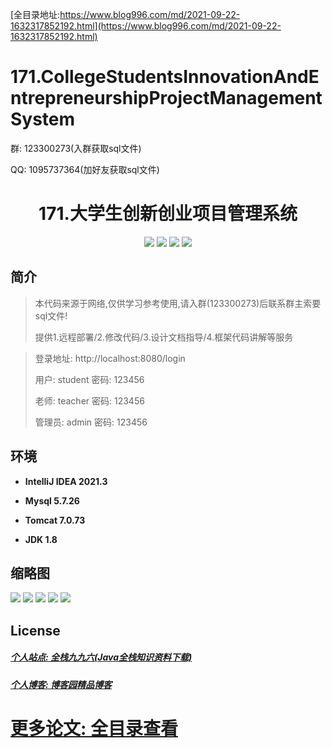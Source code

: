 [全目录地址:https://www.blog996.com/md/2021-09-22-1632317852192.html](https://www.blog996.com/md/2021-09-22-1632317852192.html)
# 171.CollegeStudentsInnovationAndEntrepreneurshipProjectManagementSystem

<p>群: 123300273(入群获取sql文件)</p>
<p>QQ: 1095737364(加好友获取sql文件)</p>

<p><h1 align="center">171.大学生创新创业项目管理系统</h1></p>


<p align="center">
	<img src="https://img.shields.io/badge/jdk-1.8-orange.svg"/>
    <img src="https://img.shields.io/badge/spring-5.x-lightgrey.svg"/>
    <img src="https://img.shields.io/badge/springmvc-3.x-blue.svg"/>
    <img src="https://img.shields.io/badge/mybatis-5.x-yellow.svg"/>
</p>

## 简介

> 本代码来源于网络,仅供学习参考使用,请入群(123300273)后联系群主索要sql文件!
>
> 提供1.远程部署/2.修改代码/3.设计文档指导/4.框架代码讲解等服务

> 登录地址: http://localhost:8080/login
>
> 用户: student 密码: 123456
>
> 老师: teacher 密码: 123456
> 
> 管理员: admin   密码: 123456
>

## 环境

- <b>IntelliJ IDEA 2021.3</b>

- <b>Mysql 5.7.26</b>

- <b>Tomcat 7.0.73</b>

- <b>JDK 1.8</b>




## 缩略图
![](https://img2022.cnblogs.com/blog/588112/202207/588112-20220717011021354-176735930.png)
![](https://img2022.cnblogs.com/blog/588112/202207/588112-20220717011024765-552110071.png)
![](https://img2022.cnblogs.com/blog/588112/202207/588112-20220717011028513-367680092.png)
![](https://img2022.cnblogs.com/blog/588112/202207/588112-20220717011032048-205205751.png)
![](https://img2022.cnblogs.com/blog/588112/202207/588112-20220717011035449-1823712163.png)



## License

##### [个人站点: 全栈九九六(Java全栈知识资料下载)](https://www.blog996.com/)
##### [个人博客: 博客园精品博客](https://www.cnblogs.com/yysbolg/)
# [更多论文: 全目录查看](https://www.blog996.com/md/2021-09-22-1632317852192.html)





